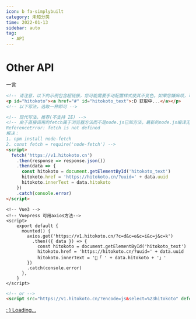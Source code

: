 ```yaml
---
icon: b fa-simplybuilt
category: 未知分类
time: 2022-01-13
sidebar: auto
tag:
  - API
---
```


# Other API

<a helf="https://v1.hitokoto.cn/?encode=text">一言</a>

```html
<!-- 请注意，以下的示例包含超链接，您可能需要手动配置样式使其不变色。如果您嫌麻烦，可以移除。 -->
<p id="hitokoto"><a href="#" id="hitokoto_text">:D 获取中...</a></p>
<!-- 以下写法，选取一种即可 -->

<!-- 现代写法，推荐(不支持 IE) -->
<!-- 由于直接调用的fetch属于浏览器方法而不是node.js已知方法，最新的node.js编译无法通过:
ReferenceError: fetch is not defined
解决：
1. npm install node-fetch
2. const fetch = require('node-fetch') -->
<script>
  fetch('https://v1.hitokoto.cn')
    .then(response => response.json())
    .then(data => {
      const hitokoto = document.getElementById('hitokoto_text')
      hitokoto.href = 'https://hitokoto.cn/?uuid=' + data.uuid
      hitokoto.innerText = data.hitokoto
    })
    .catch(console.error)
</script>
```

```vue
<!-- Vue3 -->
<!-- Vuepress 可用axios方法-->
<script>
    export default {
      mounted() {
        axios.get('https://v1.hitokoto.cn/?c=d&c=e&c=i&c=j&c=k')
          .then(({ data }) => {
            const hitokoto = document.getElementById('hitokoto_text')
            hitokoto.href = 'https://hitokoto.cn/?uuid=' + data.uuid
            hitokoto.innerText = '🍃「 ' + data.hitokoto + '」'
        })
        .catch(console.error)
      },
    }
</script>
```

```html
<!-- or -->
<script src="https://v1.hitokoto.cn/?encode=js&select=%23hitokoto" defer></script>
```

<p class="heti" id="hitokoto"><a href="#" id="hitokoto_text">: )  Loading...</a></p>

<script>
export default {
  mounted() {
    axios.get('https://v1.hitokoto.cn/?c=d&c=e&c=i&c=j&c=k')
      .then(({ data }) => {
        const hitokoto = document.getElementById('hitokoto_text')
        hitokoto.href = 'https://hitokoto.cn/?uuid=' + data.uuid
        hitokoto.innerText = '🍃「 ' + data.hitokoto + '」'
    })
    .catch(console.error)
  },
}
</script>
